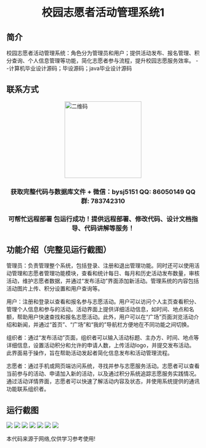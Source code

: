 <p><h1 align="center">校园志愿者活动管理系统1</h1></p>

## 简介
校园志愿者活动管理系统：角色分为管理员和用户；提供活动发布、报名管理、积分查询、个人信息管理等功能，简化志愿者参与流程，提升校园志愿服务效率。    --计算机毕业设计源码；毕设源码；java毕业设计源码


## 联系方式
<img src="https://bs-1329754181.cos.ap-shanghai.myqcloud.com/wx.jpg" alt="二维码" style="display: block; margin: 0 auto;" width="200px">
<p><h3 align="center">获取完整代码与数据库文件 + 微信：bysj5151 QQ: 86050149 QQ群: 783742310</h3></p>
<p><h3 align="center">可帮忙远程部署 包运行成功！提供远程部署、修改代码、设计文档指导、代码讲解等服务！</h3></p>

## 功能介绍（完整见运行截图）
管理员：负责管理整个系统，包括登录、注册和退出管理功能。同时还可以使用活动管理和志愿者管理功能模块，查看和统计每日、每月和历史活动发布数量，审核活动，维护志愿者数据，并通过“发布活动”界面添加新活动。管理系统的内容包括活动图片上传、积分设置和用户查询等。

用户：注册和登录以查看和报名参与志愿活动。用户可以访问个人主页查看积分、管理个人信息和参与的活动。活动界面上提供详细活动信息，如时间、地点和名额，帮助用户快速查找和报名志愿活动。此外，用户可以在“广场”页面浏览活动介绍和新闻，并通过“首页”、“广场”和“我的”导航栏方便地在不同功能之间切换。

组织者：通过“发布活动”页面，组织者可以输入活动标题、主办方、时间、地点等详细信息，设置活动积分和允许的申请人数，上传活动logo，并提交发布活动。此界面易于操作，旨在帮助活动发起者简化信息发布和活动管理流程。

志愿者：通过手机或网页端访问系统，寻找并参与志愿服务活动。志愿者可以查看当前参与的活动、申请加入新的活动，以及通过积分系统追踪志愿服务实践情况。通过活动详情界面，志愿者可以快速了解活动内容及状态，并使用系统提供的通讯功能联系组织者。


## 运行截图
![](imgs/588112-20220116224144715-161084384.png)
![](imgs/588112-20220116224152749-1093417007.png)
![](imgs/588112-20220116224158033-1608695951.png)
![](imgs/588112-20220116224204005-1236958852.png)
![](imgs/588112-20220116224210887-2008742754.png)
![](imgs/588112-20220116224218643-2052575123.png)
![](imgs/588112-20220116224223946-1880777389.png)

<p>本代码来源于网络,仅供学习参考使用!</p>
